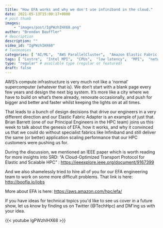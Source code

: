 ```yaml
---
title: "How EFA works and why we don't use infiniband in the cloud."
date: 2021-05-13T15:00:17+0000
# post thumb
images:
    - "images/post/IgPWzhIHX68.png"
author: "Brendan Bouffler"
# description
description: ""
video_id: "IgPWzhIHX68"
# Taxonomies
categories: [ "AI/ML",  "AWS ParallelCluster",  "Amazon Elastic Fabric Adapter", ]
tags: [ "Lustre",  "Intel MPI",  "CPUs",  "low latency",  "MPI",  "networking",  "open MPI",  "fabric",  "Storage",  "ParallelCluster",  "EC2",  "MVAPICH",  "HPC",  "Schedulers",  "infiniband",  "High Performance Computing",  "virtualization",  "GPUs",  "NCCL",  "techshorts", ]
type: "regular" # available type (regular or featured)
draft: false
---
```


AWS’s compute infrastructure is very much not like a ‘normal’ supercomputer (whatever that is). We don’t start with a blank page every few years and design the next big system. It’s more like a city where we have to build on what’s there already, renovate occasionally, and push for bigger and better and faster whilst keeping the lights on at all times.

That leads to a bunch of design decisions that drive our engineers in a very different direction and our Elastic Fabric Adapter is an example of just that. Brian Barrett (one of our Principal Engineers in the HPC team) joins us this week to talk about the genesis of EFA, how it works, and why it convinced us that we could do without specialist fabrics like Infiniband and still deliver the same (or better) application scaling performance that our HPC customers were pushing us for.

During the discussion, we mentioned an IEEE paper which is worth reading for more insights into SRD: “A Cloud-Optimized Transport Protocol for Elastic and Scalable HPC” : https://ieeexplore.ieee.org/document/9167399

And we also shamelessly tried to hire all of you for our EFA engineering team to work on some more difficult problems. That link is here: http://boofla.io/jobs

More about EFA is here: https://aws.amazon.com/hpc/efa/

If you have ideas for technical topics you'd like to see us cover in a future show, let us know by finding us on Twitter (@TechHpc) and DM'ing us with your idea.

{{< youtube IgPWzhIHX68 >}}